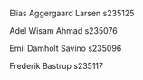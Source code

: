 Elias Aggergaard Larsen s235125

Adel Wisam Ahmad s235076

Emil Damholt Savino s235096

Frederik Bastrup s235117